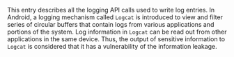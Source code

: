 This entry describes all the logging API calls used to write log entries.
In Android, a logging mechanism called `Logcat` is introduced to view and filter series of circular buffers that contain logs from various applications and portions of the system. 
Log information in `Logcat` can be read out from other applications in the same device. Thus, the output of sensitive information to `Logcat` is considered that it has a vulnerability of the information leakage. 


